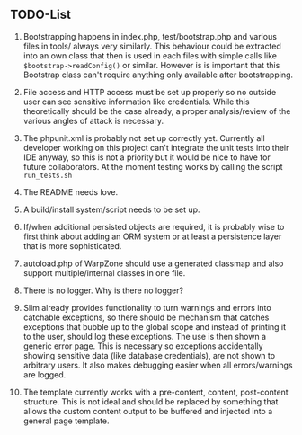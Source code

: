 ## TODO-List

1. Bootstrapping happens in index.php, test/bootstrap.php and various files in tools/
always very similarly. This behaviour could be extracted into an own class that then
is used in each files with simple calls like ```$bootstrap->readConfig()``` or similar.
However is is important that this Bootstrap class can't require anything only available
after bootstrapping.

2. File access and HTTP access must be set up properly so no outside user can see sensitive
information like credentials. While this theoretically should be the case already, a proper
analysis/review of the various angles of attack is necessary.

3. The phpunit.xml is probably not set up correctly yet. Currently all developer working on
this project can't integrate the unit tests into their IDE anyway, so this is not a priority but
it would be nice to have for future collaborators. At the moment testing works by calling the
script ```run_tests.sh```

4. The README needs love.

5. A build/install system/script needs to be set up.

6. If/when additional persisted objects are required, it is probably
wise to first think about adding an ORM system or at least a persistence layer that is more
sophisticated.

7. autoload.php of WarpZone should use a generated classmap and also support multiple/internal
classes in one file.

11. There is no logger. Why is there no logger?

12. Slim already provides functionality to turn warnings and errors into catchable exceptions, so
there should be mechanism that catches exceptions that bubble up to the global scope and instead
of printing it to the user, should log these exceptions. The use is then shown a generic error
page. This is necessary so exceptions accidentally showing sensitive data (like database credentials),
are not shown to arbitrary users. It also makes debugging easier when all errors/warnings are logged.

13. The template currently works with a pre-content, content, post-content structure. This is not ideal
and should be replaced by something that allows the custom content output to be buffered and
injected into a general page template.